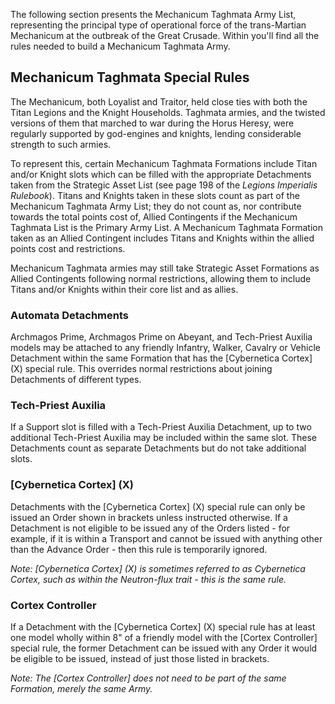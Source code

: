 The following section presents the Mechanicum Taghmata Army List, representing the principal type of operational force of the trans-Martian Mechanicum at the outbreak of the Great Crusade. Within you'll find all the rules needed to build a Mechanicum Taghmata Army.

## Mechanicum Taghmata Special Rules

The Mechanicum, both Loyalist and Traitor, held close ties with both the Titan Legions and the Knight Households. Taghmata armies, and the twisted versions of them that marched to war during the Horus Heresy, were regularly supported by god-engines and knights, lending considerable strength to such armies.

To represent this, certain Mechanicum Taghmata Formations include Titan and/or Knight slots which can be filled with the appropriate Detachments taken from the Strategic Asset List (see page 198 of the *Legions Imperialis Rulebook*). Titans and Knights taken in these slots count as part of the Mechanicum Taghmata Army List; they do not count as, nor contribute towards the total points cost of, Allied Contingents if the Mechanicum Taghmata List is the Primary Army List. A Mechanicum Taghmata Formation taken as an Allied Contingent includes Titans and Knights within the allied points cost and restrictions.

Mechanicum Taghmata armies may still take Strategic Asset Formations as Allied Contingents following normal restrictions, allowing them to include Titans and/or Knights within their core list and as allies.

### Automata Detachments

Archmagos Prime, Archmagos Prime on Abeyant, and Tech-Priest Auxilia models may be attached to any friendly Infantry, Walker, Cavalry or Vehicle Detachment within the same Formation that has the [Cybernetica Cortex] (X) special rule. This overrides normal restrictions about joining Detachments of different types.

### Tech-Priest Auxilia

If a Support slot is filled with a Tech-Priest Auxilia Detachment, up to two additional Tech-Priest Auxilia may be included within the same slot. These Detachments count as separate Detachments but do not take additional slots.

### [Cybernetica Cortex] (X)

Detachments with the [Cybernetica Cortex] (X) special rule can only be issued an Order shown in brackets unless instructed otherwise. If a Detachment is not eligible to be issued any of the Orders listed - for example, if it is within a Transport and cannot be issued with anything other than the Advance Order - then this rule is temporarily ignored.

*Note: [Cybernetica Cortex] (X) is sometimes referred to as Cybernetica Cortex, such as within the Neutron-flux trait - this is the same rule.*

### Cortex Controller

If a Detachment with the [Cybernetica Cortex] (X) special rule has at least one model wholly within 8" of a friendly model with the [Cortex Controller] special rule, the former Detachment can be issued with any Order it would be eligible to be issued, instead of just those listed in brackets.

*Note: The [Cortex Controller] does not need to be part of the same Formation, merely the same Army.*
